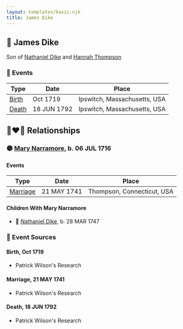 ```yaml
---
layout: templates/basic.njk
title: James Dike
---
```

## 🔵 James Dike

Son of [Nathaniel Dike](/people/4/44694189) and [Hannah Thompson](/people/1/1871336)

### 📆 Events

Type | Date | Place
------ | ------ | ------
[Birth](#event-event-2) | Oct 1719 | Ipswitch, Massachusetts, USA
[Death](#event-event-3) | 18 JUN 1792 | Ipswitch, Massachusetts, USA

## 👩‍❤️‍👨 Relationships

### 🟣 [Mary Narramore](/people/3/34713515), b. 06 JUL 1716

#### Events

Type | Date | Place
------ | ------ | ------
[Marriage](#event-family-0-event-0) | 21 MAY 1741 | Thompson, Connecticut, USA
#### Children With Mary Narramore
* 🔵 [Nathaniel Dike](/people/3/36914917), b. 28 MAR 1747
### 📰 Event Sources

#### <a id="event-event-2"></a> Birth, Oct 1719
* Patrick Wilson's Research

#### <a id="event-family-0-event-0"></a> Marriage, 21 MAY 1741
* Patrick Wilson's Research
#### <a id="event-event-3"></a> Death, 18 JUN 1792
* Patrick Wilson's Research
